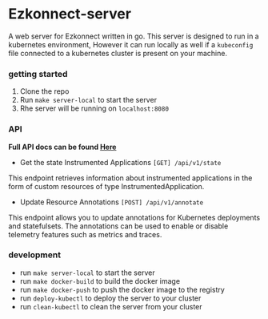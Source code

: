 # Ezkonnect-server
A web server for Ezkonnect written in go.
This server is designed to run in a kubernetes environment, However it can run locally as well if a `kubeconfig` file connected to a kubernetes cluster is present on your machine.
### getting started
1. Clone the repo
2. Run `make server-local` to start the server
3. Rhe server will be running on `localhost:8080`

### API
**Full API docs can be found [Here](./api.md)**
- Get the state Instrumented Applications `[GET] /api/v1/state`

This endpoint retrieves information about instrumented applications in the form of custom resources of type InstrumentedApplication.

- Update Resource Annotations `[POST] /api/v1/annotate`

This endpoint allows you to update annotations for Kubernetes deployments and statefulsets. The annotations can be used to enable or disable telemetry features such as metrics and traces.

### development
- run `make server-local` to start the server
- run `make docker-build` to build the docker image
- run `make docker-push` to push the docker image to the registry
- run `deploy-kubectl` to deploy the server to your cluster
- run `clean-kubectl` to clean the server from your cluster